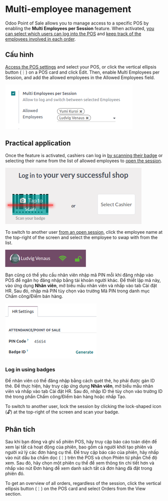# Multi-employee management

Odoo Point of Sale allows you to manage access to a specific POS by enabling the **Multi Employees
per Session** feature. When activated, [you can select which users can log into the POS](#employee-login-use) and [keep track of the employees involved in each order](#employee-login-analytics).

<a id="employee-login-configuration"></a>

## Cấu hình

[Access the POS settings](configuration.md#configuration-settings) and select your POS, or click the vertical
ellipsis button (⋮) on a POS card and click Edit. Then, enable
Multi Employees per Session, and add the allowed employees in the Allowed
Employees field.

![setting to enable multiple cashiers in POS](employee_login/setting.png)

<a id="employee-login-use"></a>

## Practical application

Once the feature is activated, cashiers can log in [by scanning their badge](#employee-login-badge) or selecting their name from the list of allowed employees to [open the
session](../point_of_sale.md#pos-session-start).

![window to open a session when the multiple cashiers feature is enabled](employee_login/open-session.png)

To switch to another user [from an open session](../point_of_sale.md#pos-session-start), click the employee name
at the top-right of the screen and select the employee to swap with from the list.

![button to switch from one cashier to another.](employee_login/switch-user.png)

Bạn cũng có thể yêu cầu nhân viên nhập mã PIN mỗi khi đăng nhập vào POS để ngăn họ đăng nhập bằng tài khoản người khác. Để thiết lập mã này, vào ứng dụng **Nhân viên**, mở biểu mẫu nhân viên và nhấp vào tab Cài đặt HR. Sau đó, nhập mã PIN tùy chọn vào trường Mã PIN trong danh mục Chấm công/Điểm bán hàng.

![setting on the employee form to assign a badge ID and a PIN code.](employee_login/pin-and-badgeid.png)

<a id="employee-login-badge"></a>

### Log in using badges

Để nhân viên có thể đăng nhập bằng cách quét thẻ, họ phải được gán ID thẻ. Để thực hiện, hãy truy cập ứng dụng **Nhân viên**, mở biểu mẫu nhân viên và nhấp vào tab Cài đặt HR. Sau đó, nhập ID thẻ tùy chọn vào trường ID thẻ trong phần Chấm công/Điểm bán hàng hoặc nhấp Tạo.

To switch to another user, lock the session by clicking the lock-shaped icon (🔓) at the
top-right of the screen and scan your badge.

<a id="employee-login-analytics"></a>

## Phân tích

Sau khi bạn đóng và ghi sổ phiên POS, hãy truy cập báo cáo toàn diện để xem lại tất cả hoạt động của phiên, bao gồm cả người khởi tạo phiên và người xử lý các đơn hàng cụ thể. Để truy cập báo cáo của phiên, hãy nhấp vào nút dấu ba chấm dọc (⋮) trên thẻ POS và chọn Phiên từ phần Chế độ xem. Sau đó, hãy chọn một phiên cụ thể để xem thông tin chi tiết hơn và nhấp vào nút Đơn hàng để xem danh sách tất cả đơn hàng đã đặt trong phiên đó.

To get an overview of all orders, regardless of the session, click the vertical ellipsis button
(⋮) on the POS card and select Orders from the View section.
